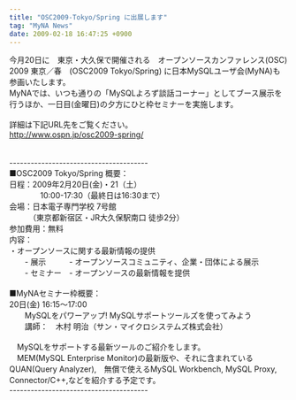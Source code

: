 ```yaml
---
title: "OSC2009-Tokyo/Spring に出展します"
tag: "MyNA News"
date: 2009-02-18 16:47:25 +0900
---
```


今月20日に　東京・大久保で開催される　オープンソースカンファレンス(OSC) 2009 東京／春　(OSC2009 Tokyo/Spring) に日本MySQLユーザ会(MyNA)も参画いたします。<br>
MyNAでは、いつも通りの「MySQLよろず談話コーナー」としてブース展示を行うほか、一日目(金曜日)の夕方にひと枠セミナーを実施します。<br>
<br>
詳細は下記URL先をご覧ください。<br>
http://www.ospn.jp/osc2009-spring/<br>
<br>
<br>
---------------------------------------<br>
■OSC2009 Tokyo/Spring 概要：<br>
日程：2009年2月20日(金)・21（土）<br>
　　　　10:00-17:30（最終日は16:30まで）<br>
会場：日本電子専門学校 7号館<br>
　　　（東京都新宿区・JR大久保駅南口 徒歩2分）<br>
参加費用：無料<br>
内容：<br>
・オープンソースに関する最新情報の提供<br>
　　- 展示　　　- オープンソースコミュニティ、企業・団体による展示<br>
　　- セミナー　- オープンソースの最新情報を提供<br>
<br>
■MyNAセミナー枠概要：<br>
20日(金) 16:15〜17:00<br>
　　MySQLをパワーアップ! MySQLサポートツールズを使ってみよう<br>
　　講師：　木村 明治（サン・マイクロシステムズ株式会社） <br>
<br>
　MySQLをサポートする最新ツールのご紹介をします。<br>
　MEM(MySQL Enterprise Monitor)の最新版や、それに含まれている　QUAN(Query Analyzer),　無償で使えるMySQL Workbench, MySQL Proxy, Connector/C++,などを紹介する予定です。<br>
---------------------------------------<br>
<br>
<br>
